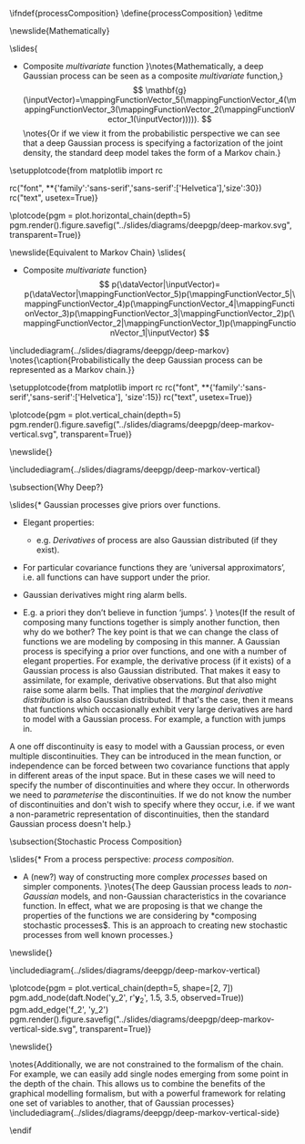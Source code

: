 \ifndef{processComposition}
\define{processComposition}
\editme

\newslide{Mathematically}

\slides{
* Composite *multivariate* function
}\notes{Mathematically, a deep Gaussian process can be seen as a composite *multivariate* function,}
  $$
  \mathbf{g}(\inputVector)=\mappingFunctionVector_5(\mappingFunctionVector_4(\mappingFunctionVector_3(\mappingFunctionVector_2(\mappingFunctionVector_1(\inputVector))))).
  $$
\notes{Or if we view it from the probabilistic perspective we can see that a deep Gaussian process is specifying a factorization of the joint density, the standard deep model takes the form of a Markov chain.}

\setupplotcode{from matplotlib import rc

rc("font", **{'family':'sans-serif','sans-serif':['Helvetica'],'size':30})
rc("text", usetex=True)}

\plotcode{pgm = plot.horizontal_chain(depth=5)
pgm.render().figure.savefig("../slides/diagrams/deepgp/deep-markov.svg", transparent=True)}

\newslide{Equivalent to Markov Chain}
\slides{
* Composite *multivariate* function}
  $$
  p(\dataVector|\inputVector)= p(\dataVector|\mappingFunctionVector_5)p(\mappingFunctionVector_5|\mappingFunctionVector_4)p(\mappingFunctionVector_4|\mappingFunctionVector_3)p(\mappingFunctionVector_3|\mappingFunctionVector_2)p(\mappingFunctionVector_2|\mappingFunctionVector_1)p(\mappingFunctionVector_1|\inputVector)
  $$

\includediagram{../slides/diagrams/deepgp/deep-markov}
\notes{\caption{Probabilistically the deep Gaussian process can be represented as a Markov chain.}}

\setupplotcode{from matplotlib import rc
rc("font", **{'family':'sans-serif','sans-serif':['Helvetica'], 'size':15})
rc("text", usetex=True)}

\plotcode{pgm = plot.vertical_chain(depth=5)
pgm.render().figure.savefig("../slides/diagrams/deepgp/deep-markov-vertical.svg", transparent=True)}

\newslide{}

\includediagram{../slides/diagrams/deepgp/deep-markov-vertical}

\subsection{Why Deep?}

\slides{* Gaussian processes give priors over functions.

* Elegant properties:
  * e.g. *Derivatives* of process are also Gaussian distributed (if they exist).

* For particular covariance functions they are ‘universal approximators’, i.e. all functions can have support under the prior.

* Gaussian derivatives might ring alarm bells.

* E.g. a priori they don’t believe in function ‘jumps’.
}
\notes{If the result of composing many functions together is simply another function, then why do we bother? The key point is that we can change the class of functions we are modeling by composing in this manner. A Gaussian process is specifying a prior over functions, and one with a number of elegant properties. For example, the derivative process (if it exists) of a Gaussian process is also Gaussian distributed. That makes it easy to assimilate, for example, derivative observations. But that also might raise some alarm bells. That implies that the *marginal derivative distribution* is also Gaussian distributed. If that's the case, then it means that functions which occasionally exhibit very large derivatives are hard to model with a Gaussian process. For example, a function with jumps in. 

A one off discontinuity is easy to model with a Gaussian process, or even multiple discontinuities. They can be introduced in the mean function, or independence can be forced between two covariance functions that apply in different areas of the input space. But in these cases we will need to specify the number of discontinuities and where they occur. In otherwords we need to *parameterise* the discontinuities. If we do not know the number of discontinuities and don't wish to specify where they occur, i.e. if we want a non-parametric representation of discontinuities, then the standard Gaussian process doesn't help.}

\subsection{Stochastic Process Composition}

\slides{* From a process perspective: *process composition*.

* A (new?) way of constructing more complex *processes* based on simpler components.
}\notes{The deep Gaussian process leads to *non-Gaussian* models, and non-Gaussian characteristics in the covariance function. In effect, what we are proposing is that we change the properties of the functions we are considering by *composing stochastic processes$. This is an approach to creating new stochastic processes from well known processes.} 

\newslide{}

\includediagram{../slides/diagrams/deepgp/deep-markov-vertical}

\plotcode{pgm = plot.vertical_chain(depth=5, shape=[2, 7])
pgm.add_node(daft.Node('y_2', r'$\mathbf{y}_2$', 1.5, 3.5, observed=True))
pgm.add_edge('f_2', 'y_2')
pgm.render().figure.savefig("../slides/diagrams/deepgp/deep-markov-vertical-side.svg", transparent=True)}

\newslide{}

\notes{Additionally, we are not constrained to the formalism of the chain. For example, we can easily add single nodes emerging from some point in the depth of the chain. This allows us to combine the benefits of the graphical modelling formalism, but with a powerful framework for relating one set of variables to another, that of Gaussian processes}
\includediagram{../slides/diagrams/deepgp/deep-markov-vertical-side}


\endif
